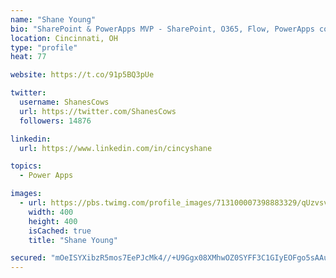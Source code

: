 ```yaml
---
name: "Shane Young"
bio: "SharePoint & PowerApps MVP - SharePoint, O365, Flow, PowerApps consulting? @PowerApps911 | Pure Snark? You found it."
location: Cincinnati, OH
type: "profile"
heat: 77

website: https://t.co/91p5BQ3pUe

twitter:
  username: ShanesCows
  url: https://twitter.com/ShanesCows
  followers: 14876

linkedin:
  url: https://www.linkedin.com/in/cincyshane

topics:
  - Power Apps

images:
  - url: https://pbs.twimg.com/profile_images/713100007398883329/qUzvsvQ3_400x400.jpg
    width: 400
    height: 400
    isCached: true
    title: "Shane Young"

secured: "mOeISYXibzR5mos7EePJcMk4//+U9Ggx08XMhwOZ0SYFF3C1GIyEOFgo5sAAuY5BMovBzLr6Ca96rcLmq8t5H+IkCcgFSQMlNSxk46mXHV13cCbhZQ5l4pHNCQ9BMVHPmSYz/r5VHQn7QAX8XMNJVt7fAQuYjdGWQLLQ0ttj5qf4CKx4obbZwH0eV3svQRHpJ2Q/nflzQD0VcBCAdpmpb6GT8RoXQpbEDNcL0pmWOPMuXCtvUjuj3q/gHJCYcVXb2+37H2JkiXHIb+WtGpekTCcSDGjlwvCvqCwvs/bTVKL6HUZL+FT8HxBYNDNU0BRbl4iFZJlwwO1O3D4CKnZ8zzKD/H/m3LKeon6+LWdobzfCh6fZlGLQb40x5RfZXtvLSWGdLVED8UfV+XHgz0qh+MXW3b1IpJos/FL1sKwV3Z8=;AhhScijwFhlxrAw0tI5uqw=="
---
```


